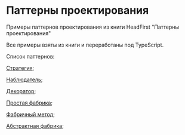 # Паттерны проектирования

Примеры паттернов проектирования из книги HeadFirst "Паттерны проектирования"

Все примеры взяты из книги и переработаны под TypeScript. 

Список паттернов:

[Стратегия](./strategy/index.ts);

[Наблюдатель](./observer/index.ts);

[Декоратор](./decorator/index.ts);

[Простая фабрика](./factory/simpleFactory/simpleFactory.ts);

[Фабричный метод](./factory/factoryMethod/factoryMethod.ts);

[Абстрактная фабрика](./factory/abstractFactory/abstractFactory.ts);